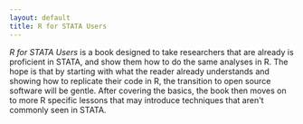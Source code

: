 ```yaml
---
layout: default
title: R for STATA Users
---
```


*R for STATA Users* is a book designed to take researchers that are already is proficient in STATA, and show them how to do the same analyses in R. The hope is that by starting with what the reader already understands and showing how to replicate their code in R, the transition to open source software will be gentle. After covering the basics, the book then moves on to more R specific lessons that may introduce techniques that aren't commonly seen in STATA. 

<!-- See the rough start to the book here: [https://newton-c.github.io/R_for_STATA_Users/](https://newton-c.github.io/R_for_STATA_Users/) -->
